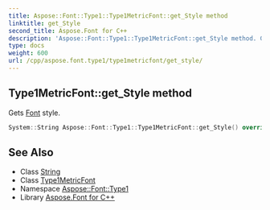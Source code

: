 ```yaml
---
title: Aspose::Font::Type1::Type1MetricFont::get_Style method
linktitle: get_Style
second_title: Aspose.Font for C++
description: 'Aspose::Font::Type1::Type1MetricFont::get_Style method. Gets Font style in C++.'
type: docs
weight: 600
url: /cpp/aspose.font.type1/type1metricfont/get_style/
---
```

## Type1MetricFont::get_Style method


Gets [Font](../../../aspose.font/font/) style.

```cpp
System::String Aspose::Font::Type1::Type1MetricFont::get_Style() override
```

## See Also

* Class [String](../../../system/string/)
* Class [Type1MetricFont](../)
* Namespace [Aspose::Font::Type1](../../)
* Library [Aspose.Font for C++](../../../)
